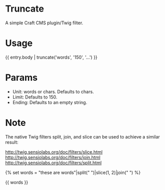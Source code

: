 Truncate
========

A simple Craft CMS plugin/Twig filter.

Usage
=====

{{ entry.body | truncate('words', '150', '...') }}

Params
======

- Unit: words or chars. Defaults to chars.
- Limit: Defaults to 150.
- Ending: Defaults to an empty string.

Note
====

The native Twig filters split, join, and slice can be used to achieve a similar result:

http://twig.sensiolabs.org/doc/filters/slice.html
http://twig.sensiolabs.org/doc/filters/join.html
http://twig.sensiolabs.org/doc/filters/split.html

{% set words = "these are words"|split(" ")|slice(1, 2)|join(" ") %}

{{ words }}
